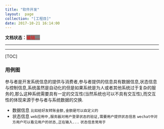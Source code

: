 ```yaml
---
title: "软件开发"
layout:  page
collection: "[工程目]"
date: 2017-10-21 16:14:00
---
```


**文档状态：**<a style="color:red;background-color:gray">编辑....</a>

---
>

---
[TOC]

### 用例图
参与者是开发系统信息的提供与消费者,参与者提供的信息具有数据信息,状态信息与控制信息,系统虽然是自动化的但是如果系统是为人或者其他系统过于复杂的服务的,那么这种系统需要具有一定的交互性(当然系统也可以不具有交互性),而交互性的体现来源于参与者与系统数据的交换.
- 数据信息
    `比如给好友转账金额,金额是可以自定义的`
- 状态信息
    `web应用中,服务器对用户登录状态的验证,需要用户提供状态信息`
    `wechat中对方用户可以看见用户的状态,正在输入...`
    `状态信息常用于`
